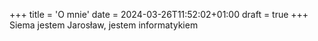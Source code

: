 +++
title = 'O mnie'
date = 2024-03-26T11:52:02+01:00
draft = true
+++
Siema jestem Jarosław, jestem informatykiem

